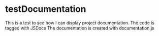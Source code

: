 # testDocumentation
This is a test to see how I can display project documentation.
The code is tagged with JSDocs
The documentation is created with documentation.js

